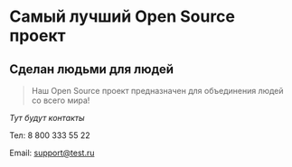 # Самый лучший Open Source проект

## Сделан людьми для людей

> Наш Open Source проект предназначен для объединения людей со всего мира!

_Тут будут контакты_

Тел: 8 800 333 55 22

Email: [support@test.ru](mailto:support@test.ru)
